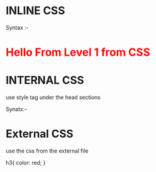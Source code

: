 # INLINE CSS

Syntax :- <h1 style="color: red">Hello From Level 1 from CSS</h1>

# INTERNAL CSS
use style tag under the head sections

Synatx:-

<head>
    <meta charset="UTF-8">
    <meta http-equiv="X-UA-Compatible" content="IE=edge">
    <meta name="viewport" content="width=device-width, initial-scale=1.0">
    <title>Document</title>
    <style>
        h2{
            color: blueviolet;
            font-size: medium;
        }
    </style>
</head>


# External CSS

use the css from the external file
<link rel="stylesheet" href="index.css">
h3{
    color: red;
}

